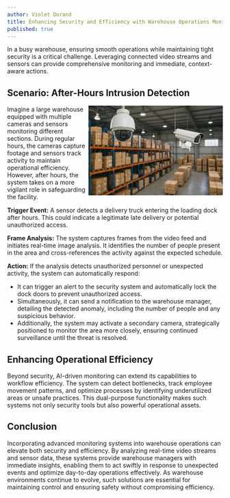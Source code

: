 ```yaml
---
author: Violet Durand
title: Enhancing Security and Efficiency with Warehouse Operations Monitoring
published: true
---
```


In a busy warehouse, ensuring smooth operations while maintaining tight security is a critical challenge. Leveraging connected video streams and sensors can provide comprehensive monitoring and immediate, context-aware actions.

## Scenario: After-Hours Intrusion Detection
<img align="right" width="314" src="/Blog/Images/PostImages/2025-05-14/warehousewithcameras.png" alt="Warehouse equipped with cameras." />

Imagine a large warehouse equipped with multiple cameras and sensors monitoring different sections. During regular hours, the cameras capture footage and sensors track activity to maintain operational efficiency. However, after hours, the system takes on a more vigilant role in safeguarding the facility.

**Trigger Event:** A sensor detects a delivery truck entering the loading dock after hours. This could indicate a legitimate late delivery or potential unauthorized access.


**Frame Analysis:** The system captures frames from the video feed and initiates real-time image analysis. It identifies the number of people present in the area and cross-references the activity against the expected schedule.

**Action:** If the analysis detects unauthorized personnel or unexpected activity, the system can automatically respond:
+ It can trigger an alert to the security system and automatically lock the dock doors to prevent unauthorized access.
+ Simultaneously, it can send a notification to the warehouse manager, detailing the detected anomaly, including the number of people and any suspicious behavior.
+ Additionally, the system may activate a secondary camera, strategically positioned to monitor the area more closely, ensuring continued surveillance until the threat is resolved.

## Enhancing Operational Efficiency

Beyond security, AI-driven monitoring can extend its capabilities to workflow efficiency. The system can detect bottlenecks, track employee movement patterns, and optimize processes by identifying underutilized areas or unsafe practices. This dual-purpose functionality makes such systems not only security tools but also powerful operational assets.

## Conclusion

Incorporating advanced monitoring systems into warehouse operations can elevate both security and efficiency. By analyzing real-time video streams and sensor data, these systems provide warehouse managers with immediate insights, enabling them to act swiftly in response to unexpected events and optimize day-to-day operations effectively. As warehouse environments continue to evolve, such solutions are essential for maintaining control and ensuring safety without compromising efficiency.
